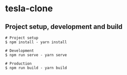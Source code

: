 # tesla-clone

## Project setup, development and build

```
# Project setup
$ npm install - yarn install

# Development
$ npm run serve - yarn serve

# Production
$ npm run build - yarn build

```